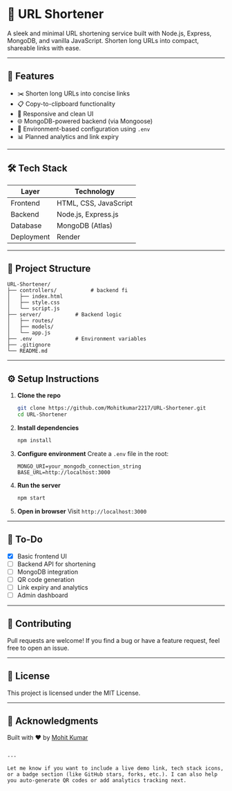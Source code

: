 
# 🔗 URL Shortener

A sleek and minimal URL shortening service built with Node.js, Express, MongoDB, and vanilla JavaScript. Shorten long URLs into compact, shareable links with ease.

<!-- ![Screenshot](https://your-screenshot-link-if-any.png) -->

---

## 🚀 Features

- ✂️ Shorten long URLs into concise links
- 📋 Copy-to-clipboard functionality
- 📱 Responsive and clean UI
- 🌐 MongoDB-powered backend (via Mongoose)
- 🔐 Environment-based configuration using `.env`
- 📊 Planned analytics and link expiry

---

## 🛠️ Tech Stack

| Layer       | Technology            |
|------------|------------------------|
| Frontend   | HTML, CSS, JavaScript  |
| Backend    | Node.js, Express.js    |
| Database   | MongoDB (Atlas)        |
| Deployment | Render                 |

---

## 📁 Project Structure

```
URL-Shortener/
├── controllers/           # backend fi
│   ├── index.html
│   ├── style.css
│   └── script.js
├── server/           # Backend logic
│   ├── routes/
│   ├── models/
│   └── app.js
├── .env              # Environment variables
├── .gitignore
└── README.md
```

---

## ⚙️ Setup Instructions

1. **Clone the repo**
   ```bash
   git clone https://github.com/Mohitkumar2217/URL-Shortener.git
   cd URL-Shortener
   ```

2. **Install dependencies**
   ```bash
   npm install
   ```

3. **Configure environment**
   Create a `.env` file in the root:
   ```env
   MONGO_URI=your_mongodb_connection_string
   BASE_URL=http://localhost:3000
   ```

4. **Run the server**
   ```bash
   npm start
   ```

5. **Open in browser**
   Visit `http://localhost:3000`

---

## 📌 To-Do

- [x] Basic frontend UI
- [ ] Backend API for shortening
- [ ] MongoDB integration
- [ ] QR code generation
- [ ] Link expiry and analytics
- [ ] Admin dashboard

---

## 🤝 Contributing

Pull requests are welcome! If you find a bug or have a feature request, feel free to open an issue.

---

## 📄 License

This project is licensed under the MIT License.

---

## 🙌 Acknowledgments

Built with ❤️ by [Mohit Kumar](https://github.com/Mohitkumar2217)
```

---

Let me know if you want to include a live demo link, tech stack icons, or a badge section (like GitHub stars, forks, etc.). I can also help you auto-generate QR codes or add analytics tracking next.
